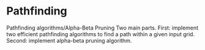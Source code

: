 # Pathfinding
Pathfinding algorithms/Alpha-Beta Pruning
Two main parts. First: implement two efficient pathfinding algorithms to find a path within a given input grid. Second: implement alpha-beta pruning algorithm. 
